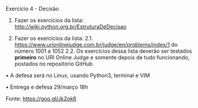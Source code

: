 
Exercício 4 - Decisão 

1. Fazer os exercícios da lista: http://wiki.python.org.br/EstruturaDeDecisao  

2. Fazer os exercicios da lista:
    2.1. https://www.urionlinejudge.com.br/judge/en/problems/index/1 do número 1001 a 1052 
    2.2.  Os exercícios dessa lista deverão ser testados **primeiro** no URI Online Judge e somente depois de tudo funcionando, postados             no repositório GitHub 

• A defesa será no Linux, usando Python3, terminal e VIM 

• Entrega e defesa 29/março 18h 

Fonte: https://goo.gl/Jk2ok6
